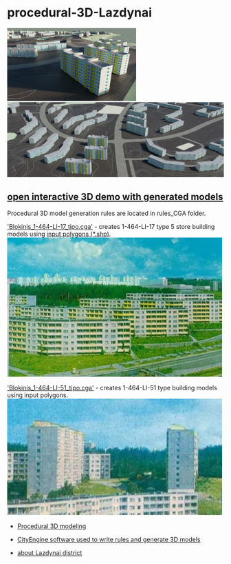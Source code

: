 # procedural-3D-Lazdynai

<img src="/images/Preview_3D_1.png" width="300"/><img src="/images/Preview.JPG" width="600"/>
<h2><a href="https://skfb.ly/6v7oA" target="_blank">open interactive 3D demo with generated models</a></h2>

Procedural 3D model generation rules are located in rules_CGA folder. 

<a href="https://github.com/VePink/procedural-3D-Lazdynai/blob/main/rules_CGA/Blokinis_1-464-LI-17_tipo.cga" target="_blank">'Blokinis_1-464-LI-17_tipo.cga'</a> - creates 1-464-LI-17 type 5 store building models using <a href="https://github.com/VePink/procedural-3D-Lazdynai/tree/main/polygons_SHP" target="_blank">input polygons (*.shp)</a>.
<img src="/images/references/type_1-464-LI-17_photo.JPG" width="500"/>

<a href="https://github.com/VePink/procedural-3D-Lazdynai/blob/main/rules_CGA/Blokinis_1-464-LI-51_tipo.cga" target="_blank">'Blokinis_1-464-LI-51_tipo.cga'</a> - creates 1-464-LI-51 type building models using input polygons.
<img src="/images/references/type_1-464-LI-51_photo.JPG" width="500"/>


- <a href="https://en.wikipedia.org/wiki/Procedural_modeling" target="_blank">Procedural 3D modeling</a>

- <a href="https://www.esri.com/en-us/arcgis/products/arcgis-cityengine/overview" target="_blank">CityEngine software used to write rules and generate 3D models</a>

- <a href="https://bit.ly/3FTBnhC" target="_blank">about Lazdynai district</a>
